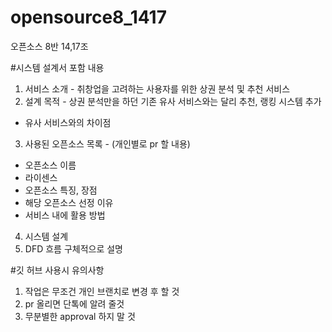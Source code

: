# opensource8_1417
오픈소스 8반 14,17조

#시스템 설계서 포함 내용

1. 서비스 소개 - 취창업을 고려하는 사용자를 위한 상권 분석 및 추천 서비스
2. 설계 목적 - 상권 분석만을 하던 기존 유사 서비스와는 달리 추천, 랭킹 시스템 추가
 - 유사 서비스와의 차이점
3. 사용된 오픈소스 목록 - (개인별로 pr 할 내용) 
 - 오픈소스 이름
 - 라이센스
 - 오픈소스 특징, 장점
 - 해당 오픈소스 선정 이유
 - 서비스 내에 활용 방법
4. 시스템 설계
5. DFD 흐름 구체적으로 설명 

#깃 허브 사용시 유의사항

1. 작업은 무조건 개인 브랜치로 변경 후 할 것
2. pr 올리면 단톡에 알려 줄것
3. 무분별한 approval 하지 말 것
